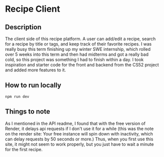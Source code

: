 # Recipe Client

## Description
The client side of this recipe platform. A user can add/edit a recipe, search for a recipe by title or tags, and keep track of their favorite recipes. I was really busy this term finishing up my winter SWE internship, which rolled over 5 weeks into this term and then had midterms and got a really bad cold, so this project was something I had to finish within a day. I took inspiration and starter code for the front and backend from the CS52 project and added more features to it. 

## How to run locally
`npm run dev`

## Things to note
As I mentioned in the API readme, I found that with the free version of Render, it delays api requests if I don't use it for a while (this was the note on the render site: Your free instance will spin down with inactivity, which can delay requests by 50 seconds or more.) Thus, when you first use this site, it might not seem to work properly, but you just have to wait a minute for the first recipe.

